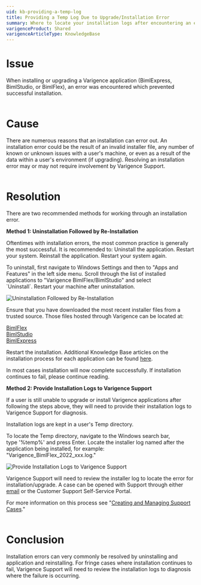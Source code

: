 ```yaml
---
uid: kb-providing-a-temp-log
title: Providing a Temp Log Due to Upgrade/Installation Error
summary: Where to locate your installation logs after encountering an error during upgrading Varigence products
varigenceProduct: Shared
varigenceArticleType: KnowledgeBase
---
```

# Issue 

When installing or upgrading a Varigence application (BimlExpress, BimlStudio, or BimlFlex), an error was encountered which prevented successful installation.   
 

# Cause

There are numerous reasons that an installation can error out. An installation error could be the result of an invalid installer file, any number of known or unknown issues with a user's machine, or even as a result of the data within a user's environment (if upgrading). Resolving an installation error may or may not require involvement by Varigence Support.  
 

# Resolution 

There are two recommended methods for working through an installation error.   
  
**Method 1: Uninstallation Followed by Re-Installation**   
  
Oftentimes with installation errors, the most common practice is generally the most successful. It is recommended to: Uninstall the application. Restart your system. Reinstall the application. Restart your system again.  
  
To uninstall, first navigate to Windows Settings and then to "Apps and Features" in the left side menu. Scroll through the list of installed applications to "Varigence BimlFlex/BimlStudio" and select \`Uninstall\`. Restart your machine after uninstallation.

  
![Uninstallation Followed by Re-Installation](../static/img/kb-providing-a-temp-log-img1.png "Uninstallation Followed by Re-Installation") 
 

Ensure that you have downloaded the most recent installer files from a trusted source. Those files hosted through Varigence can be located at:   
  
[BimlFlex](https://docs.varigence.com/bimlflex/release-notes/release-notes)  
[BimlStudio](https://varigence.com/bimlstudio)  
[BimlExpress](https://www.varigence.com/bimlexpress)  
  
Restart the installation. Additional Knowledge Base articles on the installation process for each application can be found [here](https://support.varigence.com/knowledgebase/).  
  
In most cases installation will now complete successfully. If installation continues to fail, please continue reading.   
  
**Method 2: Provide Installation Logs to Varigence Support**  
  
If a user is still unable to upgrade or install Varigence applications after following the steps above, they will need to provide their installation logs to Varigence Support for diagnosis.   
  
Installation logs are kept in a user's Temp directory.  
  
To locate the Temp directory, navigate to the Windows search bar, type '%temp%' and press Enter. Locate the installer log named after the application being installed, for example: "Varigence\_BimlFlex\_2022\_xxx.log."

  
![Provide Installation Logs to Varigence Support](../static/img/kb-providing-a-temp-log-img2.png "Provide Installation Logs to Varigence Support") 
 

Varigence Support will need to review the installer log to locate the error for installation/upgrade. A case can be opened with Support through either [email](mailto:support@varigence.com) or the Customer Support Self-Service Portal.  
  
For more information on this process see "[Creating and Managing Support Cases](https://support.varigence.com/knowledgebase/article/KA-01022/en-us)."  
 

# Conclusion 

Installation errors can very commonly be resolved by uninstalling and application and reinstalling. For fringe cases where installation continues to fail, Varigence Support will need to review the installation logs to diagnosis where the failure is occurring.